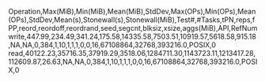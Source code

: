 Operation,Max(MiB),Min(MiB),Mean(MiB),StdDev,Max(OPs),Min(OPs),Mean(OPs),StdDev,Mean(s),Stonewall(s),Stonewall(MiB),Test#,#Tasks,tPN,reps,fPP,reord,reordoff,reordrand,seed,segcnt,blksiz,xsize,aggs(MiB),API,RefNum
write,447.99,234.49,341.24,175.58,14335.58,7503.51,10919.57,5618.58,915.18,NA,NA,0,384,1,10,1,1,1,0,0,16,67108864,32768,393216.0,POSIX,0
read,40122.23,35716.35,37919.29,3518.06,1284711.30,1143723.11,1213417.28,112609.87,26.63,NA,NA,0,384,1,10,1,1,1,0,0,16,67108864,32768,393216.0,POSIX,0
